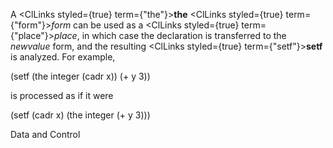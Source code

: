  



A <ClLinks styled={true} term={"the"}><b>the</b></ClLinks> <ClLinks styled={true} term={"form"}><i>form</i></ClLinks> can be used as a <ClLinks styled={true} term={"place"}><i>place</i></ClLinks>, in which case the declaration is transferred to the *newvalue* form, and the resulting <ClLinks styled={true} term={"setf"}><b>setf</b></ClLinks> is analyzed. For example, 



(setf (the integer (cadr x)) (+ y 3)) 



is processed as if it were 



(setf (cadr x) (the integer (+ y 3))) 



Data and Control 











